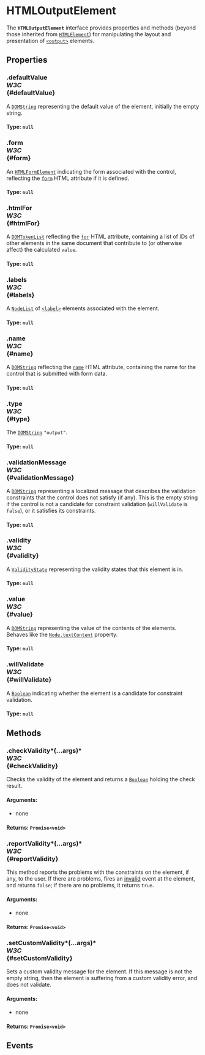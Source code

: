 # HTMLOutputElement

<div class='overview'>The <strong><code>HTMLOutputElement</code></strong> interface provides properties and methods (beyond those inherited from <a href="/en-US/docs/Web/API/HTMLElement" title="The HTMLElement interface represents any HTML element. Some elements directly implement this interface, while others implement it via an interface that inherits it."><code>HTMLElement</code></a>) for manipulating the layout and presentation of <a href="/en-US/docs/Web/HTML/Element/output" title="The HTML Output element (<output>) is a container element into which a site or app can inject the results of a calculation or the outcome of a user action."><code>&lt;output&gt;</code></a> elements.</div>

## Properties

### .defaultValue <div class="specs"><i>W3C</i></div> {#defaultValue}

A&nbsp;<a href="/en-US/docs/Web/API/DOMString" title="DOMString is a UTF-16 String. As JavaScript already uses such strings, DOMString is mapped directly to a String."><code>DOMString</code></a> representing the default value of the element, initially the empty string.

#### **Type**: `null`

### .form <div class="specs"><i>W3C</i></div> {#form}

An <a href="/en-US/docs/Web/API/HTMLFormElement" title="The HTMLFormElement interface represents a <form> element in the DOM; it allows access to and in some cases modification of aspects of the form, as well as access to its component elements."><code>HTMLFormElement</code></a> indicating the form associated with the control, reflecting the <code><a href="/en-US/docs/Web/HTML/Element/output#attr-form">form</a></code> HTML attribute if it is defined.

#### **Type**: `null`

### .htmlFor <div class="specs"><i>W3C</i></div> {#htmlFor}

A <a href="/en-US/docs/Web/API/DOMTokenList" title="The DOMTokenList interface represents a set of space-separated tokens. Such a set is returned by Element.classList, HTMLLinkElement.relList, HTMLAnchorElement.relList, HTMLAreaElement.relList, HTMLIframeElement.sandbox, or HTMLOutputElement.htmlFor. It is indexed beginning with 0 as with JavaScript Array objects. DOMTokenList is always case-sensitive."><code>DOMTokenList</code></a> reflecting the <code><a href="/en-US/docs/Web/HTML/Element/output#attr-for">for</a></code> HTML attribute, containing a list of IDs of other elements in the same document that contribute to (or otherwise affect) the calculated <code>value</code>.

#### **Type**: `null`

### .labels <div class="specs"><i>W3C</i></div> {#labels}

A <a href="/en-US/docs/Web/API/NodeList" title="NodeList objects are collections of nodes, usually returned by properties such as Node.childNodes and methods such as document.querySelectorAll()."><code>NodeList</code></a> of <a href="/en-US/docs/Web/HTML/Element/label" title="The HTML <label> element represents a caption for an item in a user interface."><code>&lt;label&gt;</code></a> elements associated with the element.

#### **Type**: `null`

### .name <div class="specs"><i>W3C</i></div> {#name}

A&nbsp;<a href="/en-US/docs/Web/API/DOMString" title="DOMString is a UTF-16 String. As JavaScript already uses such strings, DOMString is mapped directly to a String."><code>DOMString</code></a> reflecting the <code><a href="/en-US/docs/Web/HTML/Element/output#attr-name">name</a></code> HTML attribute, containing the name for the control that is submitted with form data.

#### **Type**: `null`

### .type <div class="specs"><i>W3C</i></div> {#type}

The <a href="/en-US/docs/Web/API/DOMString" title="DOMString is a UTF-16 String. As JavaScript already uses such strings, DOMString is mapped directly to a String."><code>DOMString</code></a> <code>"output"</code>.

#### **Type**: `null`

### .validationMessage <div class="specs"><i>W3C</i></div> {#validationMessage}

A&nbsp;<a href="/en-US/docs/Web/API/DOMString" title="DOMString is a UTF-16 String. As JavaScript already uses such strings, DOMString is mapped directly to a String."><code>DOMString</code></a> representing a localized message that describes the validation constraints that the control does not satisfy (if any). This is the empty string if the control is not a candidate for constraint validation (<code>willValidate</code> is <code>false</code>), or it satisfies its constraints.

#### **Type**: `null`

### .validity <div class="specs"><i>W3C</i></div> {#validity}

A&nbsp;<a href="/en-US/docs/Web/API/ValidityState" title="The ValidityState interface represents the validity states that an element can be in, with respect to constraint validation. Together, they help explain why an element's value fails to validate, if it's not valid."><code>ValidityState</code></a> representing the validity states that this element is in.

#### **Type**: `null`

### .value <div class="specs"><i>W3C</i></div> {#value}

A <a href="/en-US/docs/Web/API/DOMString" title="DOMString is a UTF-16 String. As JavaScript already uses such strings, DOMString is mapped directly to a String."><code>DOMString</code></a> representing the value of the contents of the elements. Behaves like the <a href="/en-US/docs/Web/API/Node/textContent" title="The textContent property of the Node interface represents the text content of the node and its descendants."><code>Node.textContent</code></a> property.

#### **Type**: `null`

### .willValidate <div class="specs"><i>W3C</i></div> {#willValidate}

A <a href="/en-US/docs/Web/API/Boolean" title="REDIRECT Boolean [en-US]"><code>Boolean</code></a> indicating whether the element is a candidate for constraint validation.

#### **Type**: `null`

## Methods

### .checkValidity*(...args)* <div class="specs"><i>W3C</i></div> {#checkValidity}

Checks the validity of the element and returns a <a href="/en-US/docs/Web/API/Boolean" title="REDIRECT Boolean [en-US]"><code>Boolean</code></a> holding the check result.

#### **Arguments**:


 - none

#### **Returns**: `Promise<void>`

### .reportValidity*(...args)* <div class="specs"><i>W3C</i></div> {#reportValidity}

This method reports the problems with the constraints on the element, if any, to the user. If there are problems, fires an <a href="/en-US/docs/Web/Events/invalid">invalid</a> event at the element, and returns <code>false</code>; if there are no problems, it returns <code>true</code>.

#### **Arguments**:


 - none

#### **Returns**: `Promise<void>`

### .setCustomValidity*(...args)* <div class="specs"><i>W3C</i></div> {#setCustomValidity}

Sets a custom validity message for the element. If this message is not the empty string, then the element is suffering from a custom validity error, and does not validate.

#### **Arguments**:


 - none

#### **Returns**: `Promise<void>`

## Events
